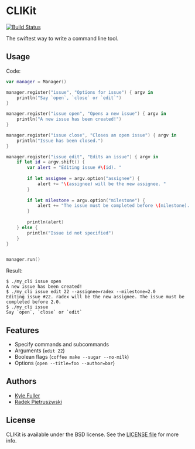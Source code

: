 CLIKit
======

[![Build Status](http://img.shields.io/travis/kylef/CLIKit/master.svg?style=flat)](https://travis-ci.org/kylef/CLIKit)

The swiftest way to write a command line tool.

## Usage

Code:

```swift
var manager = Manager()

manager.register("issue", "Options for issue") { argv in
    println("Say `open`, `close` or `edit`")
}

manager.register("issue open", "Opens a new issue") { argv in
    println("A new issue has been created!")
}

manager.register("issue close", "Closes an open issue") { argv in
    println("Issue has been closed.")
}

manager.register("issue edit", "Edits an issue") { argv in
    if let id = argv.shift() {
        var alert = "Editing issue #\(id). "
        
        if let assignee = argv.option("assignee") {
            alert += "\(assignee) will be the new assignee. "
        }
        
        if let milestone = argv.option("milestone") {
            alert += "The issue must be completed before \(milestone). "
        }
        
        println(alert)
    } else {
        println("Issue id not specified")
    }
}


manager.run()
```

Result:
```
$ ./my_cli issue open
A new issue has been created!
$ ./my_cli issue edit 22 --assignee=radex --milestone=2.0
Editing issue #22. radex will be the new assignee. The issue must be completed before 2.0. 
$ ./my_cli issue
Say `open`, `close` or `edit`
```

## Features

* Specify commands and subcommands
* Arguments (`edit 22`)
* Boolean flags (`coffee make --sugar --no-milk`)
* Options (`open --title=foo --author=bar`)

## Authors

- [Kyle Fuller](https://twitter.com/kylefuller)
- [Radek Pietruszwski](https://twitter.com/radexp)

## License

CLIKit is available under the BSD license. See the [LICENSE file](LICENSE)
for more info.

